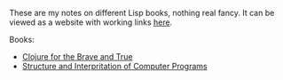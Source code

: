These are my notes on different Lisp books, nothing real fancy.
It can be viewed as a website with working links [here](https://qanazoga.com/lisp-notes/).

Books:
- [Clojure for the Brave and True](brave-clojure)
- [Structure and Interpritation of Computer Programs](sicp)